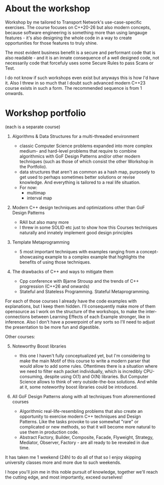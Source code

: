 # About the workshop
Workshop by me tailored to Transport Network's use-case-specific exercises.
The course focuses on C++20-26 but also modern concepts, because software engineering is something more than using langauge features - it's also designing the whole code in a way to create opportunities for those features to truly shine. 

The most evident business benefit is a secure and performant code that is also readable - and it is an innate consequence of a well designed code, not necessarily code that forcefuly uses some Secure Rules to pass Scans or Test.

I do not know if such workshops even exist but anyways this is how I'd have it. Also I threw in so much that I doubt such advanced modern C++23 course exists in such a form. The recommended sequence is from 1 onwards.

# Workshop portfolio 
(each is a separate course)

1. Algorithms & Data Structures for a multi-threaded environment
    - classic Computer Science problems expanded into more complex medium- and hard-level problems that require to combine algorithmics with GoF Design Patterns and/or other modern techniques (such as those of which consist the other Workshop in the Portfolio).
    - data structures that aren't as common as a hash map, purposely to get used to perhaps sometimes better solutions or revise knowledge. And everything is tailored to a real life situation.
    - For now:
        - multimap
        - interval map

2. Modern C++ design techniques and optimizations other than GoF Design Patterns
    - RAII but also many more
    - I threw in some SOLID etc just to show how this Courses techniques naturally and innately implement good design principles

3. Template Metaprogramming
    - 5 most important techniques with examples ranging from a concept-showcasing example to a complex example that highlights the benefits of using those techniques.

4. The drawbacks of C++ and ways to mitigate them
    - Cpp conference with Bjarne Strousp and the trends of C++ progression (C++26 and onwards)
    - Stateful and Stateless Programming. Stateful Metaprogramming.

For each of those courses I already have the code examples with explanations, but I keep them hidden. I'll consequently make more of them opensource as I work on the structure of the workshops, to make the inter-connections between Learning Effects of each Example stronger, like in inference. Also I don't have a powerpoint of any sorts so I'll need to adjust the presentation to be more fun and digestible.

Other courses:

5. Noteworthy Boost libraries
    - this one I haven't fully conceptualized yet, but I'm considering to make the main Motif of this course to write a modern parser that would allow to add some rules. Oftentimes there is a situation where we need to filter each packet individually, which is incredibly CPU-consuming, despite using O(1) and O(N) libraries. But Computer Science allows to think of very outside-the-box solutions. And while at it, some noteworthy boost libraries could be introduced.

6. All GoF Design Patterns along with all techniques from aforementioned courses
    - Algorithmic real-life-resembling problems that also create an opportunity to exercise modern C++ techniques and Design Patterns. Like the tasks provoke to use somewhat "rare" or complicated or new methods, so that it will become more natural to use them in production code.
    - Abstract Factory, Builder, Composite, Facade, Flyweight, Strategy, Mediator, Observer, Factory - are all ready to be revealed in due time.

It has taken me 1 weekend (24h) to do all of that so I enjoy skipping university classes more and more due to such weekends.

I hope you'll join me in this noble pursuit of knowledge, together we'll reach the cutting edge, and most importantly, exceed ourselves!

